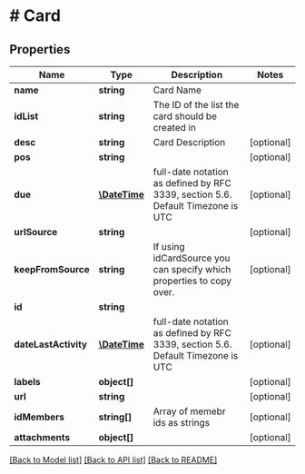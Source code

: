 # # Card

## Properties

Name | Type | Description | Notes
------------ | ------------- | ------------- | -------------
**name** | **string** | Card Name | 
**idList** | **string** | The ID of the list the card should be created in | 
**desc** | **string** | Card Description | [optional] 
**pos** | **string** |  | [optional] 
**due** | [**\DateTime**](\DateTime.md) | full-date notation as defined by RFC 3339, section 5.6. Default Timezone is UTC | [optional] 
**urlSource** | **string** |  | [optional] 
**keepFromSource** | **string** | If using idCardSource you can specify which properties to copy over. | [optional] 
**id** | **string** |  | 
**dateLastActivity** | [**\DateTime**](\DateTime.md) | full-date notation as defined by RFC 3339, section 5.6. Default Timezone is UTC | [optional] 
**labels** | **object[]** |  | [optional] 
**url** | **string** |  | [optional] 
**idMembers** | **string[]** | Array of memebr ids as strings | [optional] 
**attachments** | **object[]** |  | [optional] 

[[Back to Model list]](../../README.md#documentation-for-models) [[Back to API list]](../../README.md#documentation-for-api-endpoints) [[Back to README]](../../README.md)


